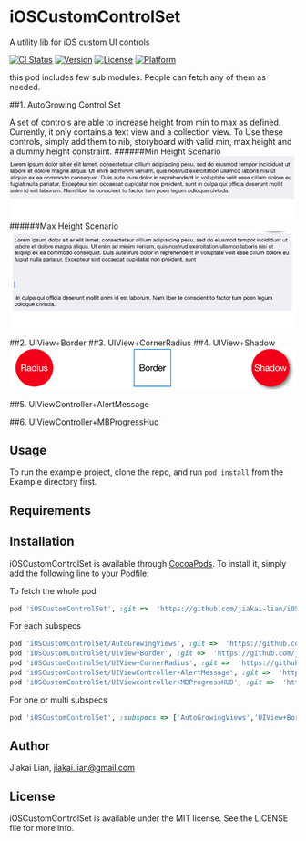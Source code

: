 # iOSCustomControlSet

A utility lib for iOS custom UI controls

[![CI Status](http://img.shields.io/travis/jiakailian/iOSCustomControlSet.svg?style=flat)](https://travis-ci.org/jiakailian/iOSCustomControlSet)
[![Version](https://img.shields.io/cocoapods/v/iOSCustomControlSet.svg?style=flat)](http://cocoapods.org/pods/iOSCustomControlSet)
[![License](https://img.shields.io/cocoapods/l/iOSCustomControlSet.svg?style=flat)](http://cocoapods.org/pods/iOSCustomControlSet)
[![Platform](https://img.shields.io/cocoapods/p/iOSCustomControlSet.svg?style=flat)](http://cocoapods.org/pods/iOSCustomControlSet)

this pod includes few sub modules. People can fetch any of them as needed.

##1. AutoGrowing Control Set

A set of controls are able to increase height from min to max as defined. Currently, it only contains a text view and a collection view. 
To Use these controls, simply add them to nib, storyboard with valid min, max height and a dummy height constraint.
######Min Height Scenario
![Min Height](https://raw.githubusercontent.com/jiakai-lian/iOSCustomControlSet/master/autogrow%2Bmin.png)
######Max Height Scenario
![Max Height](https://raw.githubusercontent.com/jiakai-lian/iOSCustomControlSet/master/autogrow%2Bmax.png)

##2. UIView+Border
##3. UIView+CornerRadius
##4. UIView+Shadow
![Border+Radius+Shadow](https://raw.githubusercontent.com/jiakai-lian/iOSCustomControlSet/master/border%2Bradius%2Bshadow.png)

##5. UIViewController+AlertMessage

##6. UIViewController+MBProgressHud

## Usage

To run the example project, clone the repo, and run `pod install` from the Example directory first.

## Requirements

## Installation

iOSCustomControlSet is available through [CocoaPods](http://cocoapods.org). To install
it, simply add the following line to your Podfile:

To fetch the whole pod
```ruby
pod 'iOSCustomControlSet', :git =>  'https://github.com/jiakai-lian/iOSCustomControlSet.git'
```

For each subspecs
```ruby
pod 'iOSCustomControlSet/AutoGrowingViews', :git =>  'https://github.com/jiakai-lian/iOSCustomControlSet.git'
pod 'iOSCustomControlSet/UIView+Border', :git =>  'https://github.com/jiakai-lian/iOSCustomControlSet.git'
pod 'iOSCustomControlSet/UIView+CornerRadius', :git =>  'https://github.com/jiakai-lian/iOSCustomControlSet.git'
pod 'iOSCustomControlSet/UIViewController+AlertMessage', :git =>  'https://github.com/jiakai-lian/iOSCustomControlSet.git'
pod 'iOSCustomControlSet/UIViewcontroller+MBProgressHUD', :git =>  'https://github.com/jiakai-lian/iOSCustomControlSet.git'
```

For one or multi subspecs
```ruby
pod 'iOSCustomControlSet', :subspecs => ['AutoGrowingViews','UIView+Border','UIView+CornerRadius','UIViewController+AlertMessage','UIViewController+MBProgressHUD'], :git =>  'https://github.com/jiakai-lian/iOSCustomControlSet.git'
```

## Author

Jiakai Lian, jiakai.lian@gmail.com

## License

iOSCustomControlSet is available under the MIT license. See the LICENSE file for more info.
